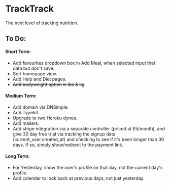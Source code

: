 # TrackTrack

The next level of tracking nutrition.

## To Do:

#### Short Term:

- Add favourites dropdown box in Add Meal, when selected input that data but don't save.
- Sort homepage view.
- Add Help and Diet pages.
- ~~Add bodyweight option in lbs & kg~~

#### Medium Term:

- Add domain via DNSimple.
- Add Typekit.
- Upgrade to two Heroku dynos.
- Add mailers.
- Add stripe integration via a separate controller (priced at £5/month), and give 30 day free trial via tracking the signup date (current_user.created_at) and checking to see if it's been longer than 30 days. If so, simply show/redirect to the payment link. 

#### Long Term:

- For Yesterday, show the user's profile on that day, not the current day's profile.
- Add calendar to look back at previous days, not just yesterday.
